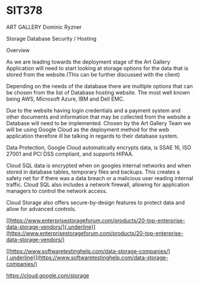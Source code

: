 # SIT378

ART GALLERY Dominic Ryzner

Storage Database Security / Hosting

Overview

As we are leading towards the deployment stage of the Art Gallery Application will need to
start looking at storage options for the data that is stored from the website.(This can be further
discussed with the client)

Depending on the needs of the database there are multiple options that can be chosen from the list
of Database hosting website. The most well known being AWS, Microsoft Azure, IBM and Dell EMC.

Due to the website having login credentials and a payment system and other documents and information
that may be collected from the website a Database will need to be implemented. Chosen by the Art
Gallery Team we will be using Google Cloud as the deployment method for the web application
therefore ill be talking in regards to their database system.

Data Protection, Google Cloud automatically encrypts data, is SSAE 16, ISO 27001 and PCI DSS
compliant, and supports HIPAA.

Cloud SQL data is encrypted when on googles internal networks and when stored in database tables,
temporary files and backups. This creates a safety net for if there was a data breach or a malicious
user reading internal traffic. Cloud SQL also includes a network firewall, allowing for application
managers to control the network access.

Cloud Storage also offers secure-by-design features to protect data and allow for advanced controls.

[[https://www.enterprisestorageforum.com/products/20-top-enterprise-data-storage-vendors/]{.underline}](https://www.enterprisestorageforum.com/products/20-top-enterprise-data-storage-vendors/)

[[https://www.softwaretestinghelp.com/data-storage-companies/]{.underline}](https://www.softwaretestinghelp.com/data-storage-companies/)

<https://cloud.google.com/storage>
